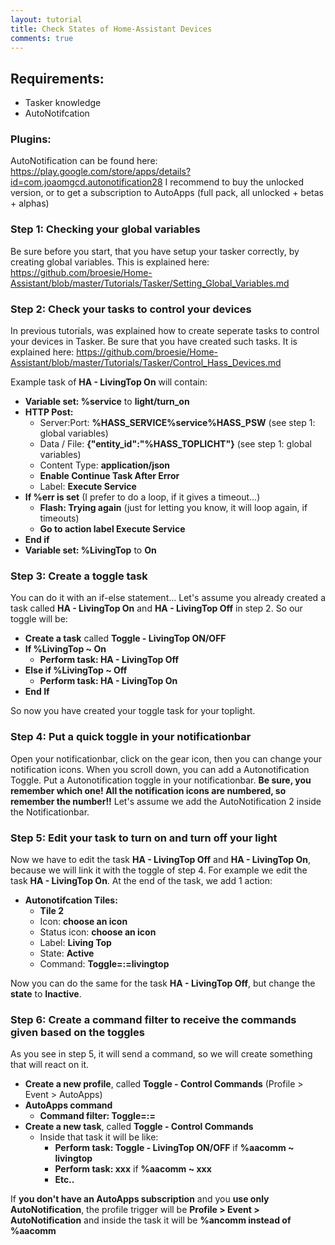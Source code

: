```yaml
---
layout: tutorial
title: Check States of Home-Assistant Devices
comments: true
---
```

## Requirements: 
- Tasker knowledge 
- AutoNotifcation

### Plugins:
AutoNotification can be found here: https://play.google.com/store/apps/details?id=com.joaomgcd.autonotification28
I recommend to buy the unlocked version, or to get a subscription to AutoApps (full pack, all unlocked + betas + alphas)

### Step 1: Checking your global variables
Be sure before you start, that you have setup your tasker correctly, by creating global variables. This is explained here: https://github.com/broesie/Home-Assistant/blob/master/Tutorials/Tasker/Setting_Global_Variables.md

### Step 2: Check your tasks to control your devices
In previous tutorials, was explained how to create seperate tasks to control your devices in Tasker. Be sure that you have created such tasks. It is explained here: https://github.com/broesie/Home-Assistant/blob/master/Tutorials/Tasker/Control_Hass_Devices.md

Example task of **HA - LivingTop On** will contain:

- **Variable set: %service** to **light/turn_on**
- **HTTP Post:** 
  - Server:Port: **%HASS_SERVICE%service%HASS_PSW** (see step 1: global variables)
  - Data / File: **{"entity_id":"%HASS_TOPLICHT"}** (see step 1: global variables)
  - Content Type: **application/json**
  - **Enable Continue Task After Error**
  - Label: **Execute Service**
- **If %err is set** (I prefer to do a loop, if it gives a timeout...)
  - **Flash: Trying again** (just for letting you know, it will loop again, if timeouts)
  - **Go to action label Execute Service**
- **End if**
- **Variable set: %LivingTop** to **On**

### Step 3: Create a toggle task
You can do it with an if-else statement...
Let's assume you already created a task called **HA - LivingTop On** and **HA - LivingTop Off** in step 2.
So our toggle will be:

- **Create a task** called **Toggle - LivingTop ON/OFF**
- **If %LivingTop ~ On**
  - **Perform task: HA - LivingTop Off**
- **Else if %LivingTop ~ Off**
  - **Perform task: HA - LivingTop On**
- **End If**

So now you have created your toggle task for your toplight.

### Step 4: Put a quick toggle in your notificationbar
Open your notificationbar, click on the gear icon, then you can change your notification icons. When you scroll down, you can add a Autonotification Toggle. Put a Autonotification toggle in your notificationbar. **Be sure, you remember which one! All the notification icons are numbered, so remember the number!!** Let's assume we add the AutoNotification 2 inside the Notificationbar.

### Step 5: Edit your task to turn on and turn off your light
Now we have to edit the task **HA - LivingTop Off** and **HA - LivingTop On**, because we will link it with the toggle of step 4.
For example we edit the task **HA - LivingTop On**. At the end of the task, we add 1 action:

- **Autonotifcation Tiles:** 
  - **Tile 2**
  - Icon: **choose an icon**
  - Status icon: **choose an icon**
  - Label: **Living Top**
  - State: **Active**
  - Command: **Toggle=:=livingtop**

Now you can do the same for the task **HA - LivingTop Off**, but change the **state** to **Inactive**.

### Step 6: Create a command filter to receive the commands given based on the toggles
As you see in step 5, it will send a command, so we will create something that will react on it.

- **Create a new profile**, called **Toggle - Control Commands** (Profile > Event > AutoApps)
- **AutoApps command**
  - **Command filter: Toggle=:=**
- **Create a new task**, called **Toggle - Control Commands**
  - Inside that task it will be like:
    - **Perform task: Toggle - LivingTop ON/OFF** if **%aacomm ~ livingtop**
    - **Perform task: xxx** if **%aacomm ~ xxx**
    - **Etc..**

If **you don't have an AutoApps subscription** and you **use only AutoNotification**, the profile trigger will be **Profile > Event > AutoNotification** and inside the task it will be **%ancomm instead of %aacomm**
